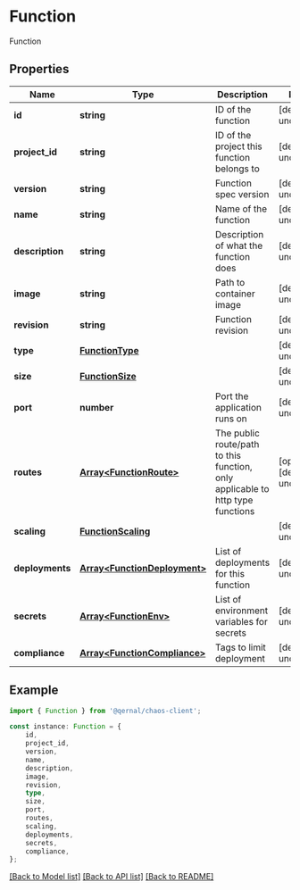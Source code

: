 # Function

Function

## Properties

Name | Type | Description | Notes
------------ | ------------- | ------------- | -------------
**id** | **string** | ID of the function | [default to undefined]
**project_id** | **string** | ID of the project this function belongs to | [default to undefined]
**version** | **string** | Function spec version | [default to undefined]
**name** | **string** | Name of the function | [default to undefined]
**description** | **string** | Description of what the function does | [default to undefined]
**image** | **string** | Path to container image | [default to undefined]
**revision** | **string** | Function revision | [default to undefined]
**type** | [**FunctionType**](FunctionType.md) |  | [default to undefined]
**size** | [**FunctionSize**](FunctionSize.md) |  | [default to undefined]
**port** | **number** | Port the application runs on | [default to undefined]
**routes** | [**Array&lt;FunctionRoute&gt;**](FunctionRoute.md) | The public route/path to this function, only applicable to http type functions | [optional] [default to undefined]
**scaling** | [**FunctionScaling**](FunctionScaling.md) |  | [default to undefined]
**deployments** | [**Array&lt;FunctionDeployment&gt;**](FunctionDeployment.md) | List of deployments for this function | [default to undefined]
**secrets** | [**Array&lt;FunctionEnv&gt;**](FunctionEnv.md) | List of environment variables for secrets | [default to undefined]
**compliance** | [**Array&lt;FunctionCompliance&gt;**](FunctionCompliance.md) | Tags to limit deployment | [default to undefined]

## Example

```typescript
import { Function } from '@qernal/chaos-client';

const instance: Function = {
    id,
    project_id,
    version,
    name,
    description,
    image,
    revision,
    type,
    size,
    port,
    routes,
    scaling,
    deployments,
    secrets,
    compliance,
};
```

[[Back to Model list]](../README.md#documentation-for-models) [[Back to API list]](../README.md#documentation-for-api-endpoints) [[Back to README]](../README.md)
